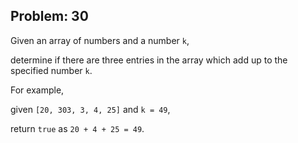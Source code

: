 Problem: 30
---
Given an array of numbers and a number `k`,

determine if there are three entries in the array which add up to
the specified number `k`.

For example,

given `[20, 303, 3, 4, 25]` and `k = 49`,

return `true` as `20 + 4 + 25 = 49`.
